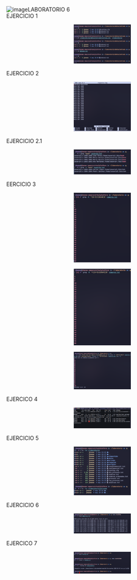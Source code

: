![image](https://github.com/user-attachments/assets/485dfabe-a234-4bc1-8dbe-b0fbf4095bc7)LABORATORIO 6  
EJERCICIO 1

<p align="center">
  <img src="Imagenes/1.png" alt="" width="150"/>
</p>

EJERCICIO 2  
<p align="center">
  <img src="Imagenes/2.png" alt="" width="150"/>
</p>

EJERCICIO 2.1  
<p align="center">
  <img src="Imagenes/3.png" alt="" width="150"/>
</p>  

EERCICIO 3  
   
<p align="center">
  <img src="Imagenes/numeros_pares.png" alt="" width="150"/>
</p>
<p align="center">
  <img src="Imagenes/dividiblepor3.png" alt="" width="150"/>
</p>
<p align="center">
  <img src="Imagenes/5.png" alt="" width="150"/>
</p>
EJERCICO 4  

<p align="center">
  <img src="Imagenes/ej4.png" alt="" width="150"/>
</p>

EJERCICIO 5  
<p align="center">
  <img src="Imagenes/ej5.png" alt="" width="150"/>
</p>

EJERCICIO 6  
<p align="center">
  <img src="Imagenes/6.png" alt="" width="150"/>
</p>

EJERCICO 7
<p align="center">
  <img src="Imagenes/7.png" alt="" width="150"/>
</p>






